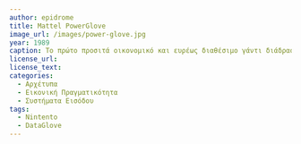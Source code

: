 ```yaml
---
author: epidrome
title: Mattel PowerGlove 
image_url: /images/power-glove.jpg
year: 1989
caption: Το πρώτο προσιτά οικονομικό και ευρέως διαθέσιμο γάντι διάδρασης είχε πολλά προβλήματα και λίγο διαθέσιμο λογισμικό, αλλά αυτό δεν εμπόδισε πολλούς προχωρημένους χρήστες να το προσαρμόσουν σε διαφορετικές εφαρμογές πέρα από τα βίντεοπαιχνίδια για τα οποία κατασκευάστηκε. 
license_url: 
license_text: 
categories:
  - Αρχέτυπα 
  - Εικονική Πραγματικότητα 
  - Συστήματα Εισόδου
tags:
  - Nintento 
  - DataGlove
---
```


